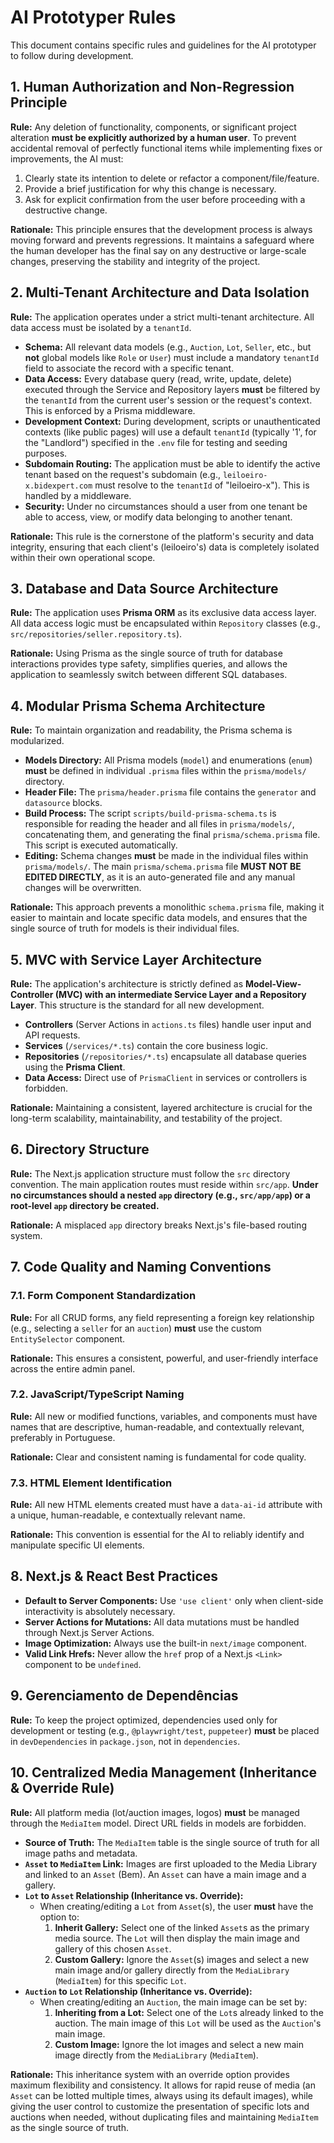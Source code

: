 # AI Prototyper Rules

This document contains specific rules and guidelines for the AI prototyper to follow during development.

## 1. Human Authorization and Non-Regression Principle

**Rule:** Any deletion of functionality, components, or significant project alteration **must be explicitly authorized by a human user**. To prevent accidental removal of perfectly functional items while implementing fixes or improvements, the AI must:
1.  Clearly state its intention to delete or refactor a component/file/feature.
2.  Provide a brief justification for why this change is necessary.
3.  Ask for explicit confirmation from the user before proceeding with a destructive change.

**Rationale:** This principle ensures that the development process is always moving forward and prevents regressions. It maintains a safeguard where the human developer has the final say on any destructive or large-scale changes, preserving the stability and integrity of the project.

## 2. Multi-Tenant Architecture and Data Isolation

**Rule:** The application operates under a strict multi-tenant architecture. All data access must be isolated by a `tenantId`.
- **Schema:** All relevant data models (e.g., `Auction`, `Lot`, `Seller`, etc., but **not** global models like `Role` or `User`) must include a mandatory `tenantId` field to associate the record with a specific tenant.
- **Data Access:** Every database query (read, write, update, delete) executed through the Service and Repository layers **must** be filtered by the `tenantId` from the current user's session or the request's context. This is enforced by a Prisma middleware.
- **Development Context:** During development, scripts or unauthenticated contexts (like public pages) will use a default `tenantId` (typically '1', for the "Landlord") specified in the `.env` file for testing and seeding purposes.
- **Subdomain Routing:** The application must be able to identify the active tenant based on the request's subdomain (e.g., `leiloeiro-x.bidexpert.com` must resolve to the `tenantId` of "leiloeiro-x"). This is handled by a middleware.
- **Security:** Under no circumstances should a user from one tenant be able to access, view, or modify data belonging to another tenant.

**Rationale:** This rule is the cornerstone of the platform's security and data integrity, ensuring that each client's (leiloeiro's) data is completely isolated within their own operational scope.

## 3. Database and Data Source Architecture

**Rule:** The application uses **Prisma ORM** as its exclusive data access layer. All data access logic must be encapsulated within `Repository` classes (e.g., `src/repositories/seller.repository.ts`).

**Rationale:** Using Prisma as the single source of truth for database interactions provides type safety, simplifies queries, and allows the application to seamlessly switch between different SQL databases.

## 4. Modular Prisma Schema Architecture

**Rule:** To maintain organization and readability, the Prisma schema is modularized.
- **Models Directory:** All Prisma models (`model`) and enumerations (`enum`) **must** be defined in individual `.prisma` files within the `prisma/models/` directory.
- **Header File:** The `prisma/header.prisma` file contains the `generator` and `datasource` blocks.
- **Build Process:** The script `scripts/build-prisma-schema.ts` is responsible for reading the header and all files in `prisma/models/`, concatenating them, and generating the final `prisma/schema.prisma` file. This script is executed automatically.
- **Editing:** Schema changes **must** be made in the individual files within `prisma/models/`. The main `prisma/schema.prisma` file **MUST NOT BE EDITED DIRECTLY**, as it is an auto-generated file and any manual changes will be overwritten.

**Rationale:** This approach prevents a monolithic `schema.prisma` file, making it easier to maintain and locate specific data models, and ensures that the single source of truth for models is their individual files.

## 5. MVC with Service Layer Architecture

**Rule:** The application's architecture is strictly defined as **Model-View-Controller (MVC) with an intermediate Service Layer and a Repository Layer**. This structure is the standard for all new development.
- **Controllers** (Server Actions in `actions.ts` files) handle user input and API requests.
- **Services** (`/services/*.ts`) contain the core business logic.
- **Repositories** (`/repositories/*.ts`) encapsulate all database queries using the **Prisma Client**.
- **Data Access:** Direct use of `PrismaClient` in services or controllers is forbidden.

**Rationale:** Maintaining a consistent, layered architecture is crucial for the long-term scalability, maintainability, and testability of the project.

## 6. Directory Structure

**Rule:** The Next.js application structure must follow the `src` directory convention. The main application routes must reside within `src/app`. **Under no circumstances should a nested `app` directory (e.g., `src/app/app`) or a root-level `app` directory be created.**

**Rationale:** A misplaced `app` directory breaks Next.js's file-based routing system.

## 7. Code Quality and Naming Conventions

### 7.1. Form Component Standardization
**Rule:** For all CRUD forms, any field representing a foreign key relationship (e.g., selecting a `seller` for an `auction`) **must** use the custom `EntitySelector` component.

**Rationale:** This ensures a consistent, powerful, and user-friendly interface across the entire admin panel.

### 7.2. JavaScript/TypeScript Naming
**Rule:** All new or modified functions, variables, and components must have names that are descriptive, human-readable, and contextually relevant, preferably in Portuguese.

**Rationale:** Clear and consistent naming is fundamental for code quality.

### 7.3. HTML Element Identification
**Rule:** All new HTML elements created must have a `data-ai-id` attribute with a unique, human-readable, e contextually relevant name.

**Rationale:** This convention is essential for the AI to reliably identify and manipulate specific UI elements.

## 8. Next.js & React Best Practices

-   **Default to Server Components:** Use `'use client'` only when client-side interactivity is absolutely necessary.
-   **Server Actions for Mutations:** All data mutations must be handled through Next.js Server Actions.
-   **Image Optimization:** Always use the built-in `next/image` component.
-   **Valid Link Hrefs:** Never allow the `href` prop of a Next.js `<Link>` component to be `undefined`.

## 9. Gerenciamento de Dependências

**Rule:** To keep the project optimized, dependencies used only for development or testing (e.g., `@playwright/test`, `puppeteer`) **must** be placed in `devDependencies` in `package.json`, not in `dependencies`.

## 10. Centralized Media Management (Inheritance & Override Rule)

**Rule:** All platform media (lot/auction images, logos) **must** be managed through the `MediaItem` model. Direct URL fields in models are forbidden.

-   **Source of Truth:** The `MediaItem` table is the single source of truth for all image paths and metadata.
-   **`Asset` to `MediaItem` Link:** Images are first uploaded to the Media Library and linked to an `Asset` (Bem). An `Asset` can have a main image and a gallery.
-   **`Lot` to `Asset` Relationship (Inheritance vs. Override):**
    -   When creating/editing a `Lot` from `Asset`(s), the user **must** have the option to:
        1.  **Inherit Gallery:** Select one of the linked `Asset`s as the primary media source. The `Lot` will then display the main image and gallery of this chosen `Asset`.
        2.  **Custom Gallery:** Ignore the `Asset`(s) images and select a new main image and/or gallery directly from the `MediaLibrary` (`MediaItem`) for this specific `Lot`.
-   **`Auction` to `Lot` Relationship (Inheritance vs. Override):**
    -   When creating/editing an `Auction`, the main image can be set by:
        1.  **Inheriting from a Lot:** Select one of the `Lot`s already linked to the auction. The main image of this `Lot` will be used as the `Auction`'s main image.
        2.  **Custom Image:** Ignore the lot images and select a new main image directly from the `MediaLibrary` (`MediaItem`).

**Rationale:** This inheritance system with an override option provides maximum flexibility and consistency. It allows for rapid reuse of media (an `Asset` can be lotted multiple times, always using its default images), while giving the user control to customize the presentation of specific lots and auctions when needed, without duplicating files and maintaining `MediaItem` as the single source of truth.

    